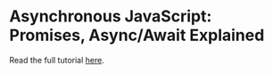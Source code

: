 # Asynchronous JavaScript: Promises, Async/Await Explained

Read the full tutorial [here](https://www.djamware.com/post/68f5a15528bff9306f9b3712/asynchronous-javascript-promises-asyncawait-explained).
